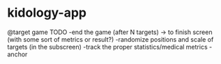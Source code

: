 kidology-app
============
@target game TODO
-end the game (after N targets) -> to finish screen (with some sort of metrics or result?)
-randomize positions and scale of targets (in the subscreen)
-track the proper statistics/medical metrics
-anchor
